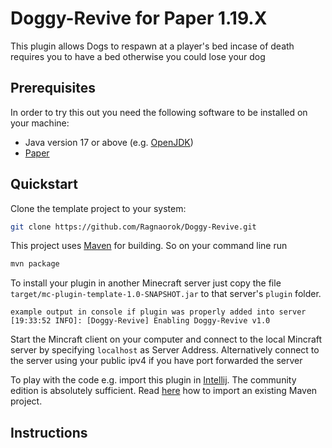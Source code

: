 # Doggy-Revive for Paper 1.19.X

This plugin allows Dogs to respawn at a player's bed incase of death
requires you to have a bed otherwise you could lose your dog

## Prerequisites

In order to try this out you need the following software to be installed on your machine:

* Java version 17 or above (e.g. [OpenJDK](https://openjdk.java.net/install/))
* [Paper](https://papermc.io/downloads)

## Quickstart

Clone the template project to your system:
````bash
git clone https://github.com/Ragnaorok/Doggy-Revive.git
````

This project uses [Maven](https://maven.apache.org/) for building. So on your command line run

````bash
mvn package
```` 

To install your plugin in another Minecraft server just copy the file `target/mc-plugin-template-1.0-SNAPSHOT.jar` to
that server's `plugin` folder. 

```
example output in console if plugin was properly added into server
[19:33:52 INFO]: [Doggy-Revive] Enabling Doggy-Revive v1.0
``` 

Start the Mincraft client on your computer and connect to the local Mincraft server by specifying `localhost` as Server Address.
Alternatively connect to the server using your public ipv4 if you have port forwarded the server


To play with the code e.g. import this plugin in [Intellij](https://www.jetbrains.com/de-de/idea/download/). The
community edition is absolutely sufficient. Read [here](https://www.jetbrains.com/help/idea/maven-support.html) how to
import an existing Maven project.



## Instructions

